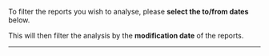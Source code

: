 To filter the reports you wish to analyse, please __select the to/from dates__ below.

This will then filter the analysis by the __modification date__ of the reports.

---